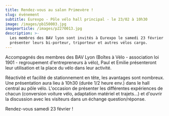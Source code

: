```yaml
---
title: Rendez-vous au salon Primevère !
slug: événement
subtitle: Eurexpo - Pôle vélo hall principal - le 23/02 à 10h30
image: /images/pb150003.jpg
imagearticle: /images/p2270013.jpg
description: >-
  Les membres des BAV lyon sont invités à Eurexpo le samedi 23 février pour
  présenter leurs bi-porteur, triporteur et autres vélos cargo.
---
```

Accompagnés des membres des BAV Lyon (Boîtes à Vélo - association loi 1901 - regroupement d'entrepreneurs à vélo), Paul et Emilie présenteront leur utilisation et la place du vélo dans leur activité. 

Réactivité et facilité de stationnement en tête, les avantages sont nombreux. Une présentation aura lieu à 10h30 (durée 1/2 heure env.) dans le hall central au pôle vélo. L'occasion de présenter les différentes expériences de chacun (conversion voiture vélo, adaptation matériel et trajets...) et d'ouvrir la discussion avec les visiteurs dans un échange question/réponse.

Rendez-vous samedi 23 février !
